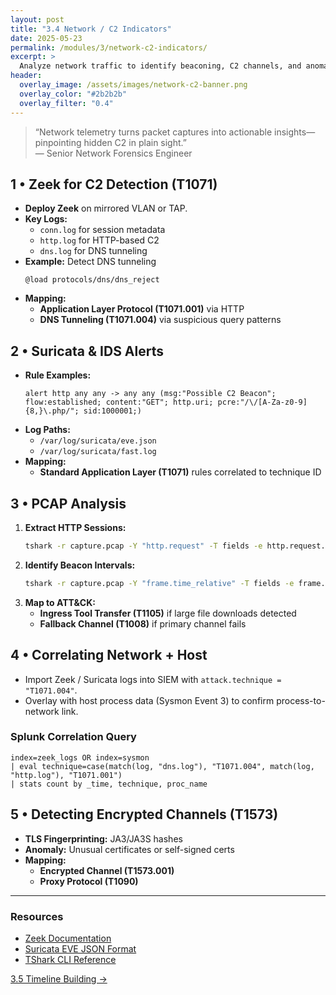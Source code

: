 ```yaml
---
layout: post
title: "3.4 Network / C2 Indicators"
date: 2025-05-23
permalink: /modules/3/network-c2-indicators/
excerpt: >
  Analyze network traffic to identify beaconing, C2 channels, and anomalous connections. Use Zeek, Suricata, and PCAP analysis to map observations to ATT&CK Command and Control techniques.
header:
  overlay_image: /assets/images/network-c2-banner.png
  overlay_color: "#2b2b2b"
  overlay_filter: "0.4"
---
```


> “Network telemetry turns packet captures into actionable insights—pinpointing hidden C2 in plain sight.”  
> — Senior Network Forensics Engineer

## 1 • Zeek for C2 Detection (T1071)

- **Deploy Zeek** on mirrored VLAN or TAP.  
- **Key Logs:**  
  - `conn.log` for session metadata  
  - `http.log` for HTTP-based C2  
  - `dns.log` for DNS tunneling  
- **Example:** Detect DNS tunneling  
  ```zeek
  @load protocols/dns/dns_reject
  ```
- **Mapping:**  
  - **Application Layer Protocol (T1071.001)** via HTTP  
  - **DNS Tunneling (T1071.004)** via suspicious query patterns  

## 2 • Suricata & IDS Alerts

- **Rule Examples:**  
  ```snort
  alert http any any -> any any (msg:"Possible C2 Beacon"; flow:established; content:"GET"; http.uri; pcre:"/\/[A-Za-z0-9]{8,}\.php/"; sid:1000001;)
  ```
- **Log Paths:**  
  - `/var/log/suricata/eve.json`  
  - `/var/log/suricata/fast.log`  
- **Mapping:**  
  - **Standard Application Layer (T1071)** rules correlated to technique ID  

## 3 • PCAP Analysis

1. **Extract HTTP Sessions:**  
   ```bash
   tshark -r capture.pcap -Y "http.request" -T fields -e http.request.uri
   ```
2. **Identify Beacon Intervals:**  
   ```bash
   tshark -r capture.pcap -Y "frame.time_relative" -T fields -e frame.time_relative
   ```
3. **Map to ATT&CK:**  
   - **Ingress Tool Transfer (T1105)** if large file downloads detected  
   - **Fallback Channel (T1008)** if primary channel fails  

## 4 • Correlating Network + Host

- Import Zeek / Suricata logs into SIEM with `attack.technique = "T1071.004"`.  
- Overlay with host process data (Sysmon Event 3) to confirm process-to-network link.

### Splunk Correlation Query
```splunk
index=zeek_logs OR index=sysmon 
| eval technique=case(match(log, "dns.log"), "T1071.004", match(log, "http.log"), "T1071.001") 
| stats count by _time, technique, proc_name
```

## 5 • Detecting Encrypted Channels (T1573)

- **TLS Fingerprinting:** JA3/JA3S hashes  
- **Anomaly:** Unusual certificates or self-signed certs  
- **Mapping:**  
  - **Encrypted Channel (T1573.001)**  
  - **Proxy Protocol (T1090)**  

---

<div class="post-resources container">
  <h3>Resources</h3>
  <ul>
    <li><a href="https://docs.zeek.org/en/stable/" target="_blank">Zeek Documentation</a></li>
    <li><a href="https://suricata.readthedocs.io/" target="_blank">Suricata EVE JSON Format</a></li>
    <li><a href="https://tshark.dev/" target="_blank">TShark CLI Reference</a></li>
  </ul>
</div>

<a href="{{ site.baseurl }}/modules/3/timeline-building/" class="next-link">3.5 Timeline Building →</a>